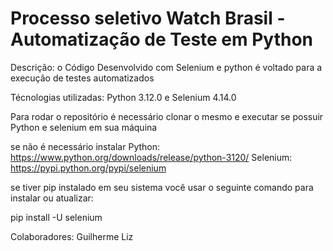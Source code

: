# Processo seletivo Watch Brasil - Automatização de Teste em Python

Descrição:
o Código Desenvolvido com Selenium e python é voltado para a execução de testes automatizados 

Técnologias utilizadas:
Python 3.12.0 e Selenium 4.14.0

Para rodar o repositório é necessário clonar o mesmo e executar se possuir Python e selenium em sua máquina

se não é necessário instalar 
Python: https://www.python.org/downloads/release/python-3120/
Selenium: https://pypi.python.org/pypi/selenium 

se tiver pip instalado em seu sistema você usar o seguinte comando para instalar ou atualizar:

pip install -U selenium

Colaboradores: Guilherme Liz
